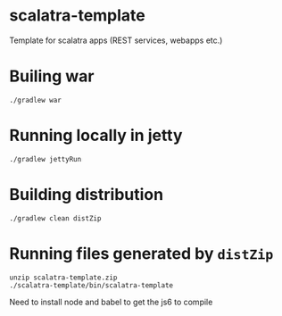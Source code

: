scalatra-template
=================

Template for scalatra apps (REST services, webapps etc.)

Builing war
===========

```
./gradlew war
```

Running locally in jetty
========================

```
./gradlew jettyRun
```

Building distribution
=====================

```
./gradlew clean distZip
```

Running files generated by `distZip`
====================================

```
unzip scalatra-template.zip
./scalatra-template/bin/scalatra-template
```


Need to install node and babel to get the js6 to compile